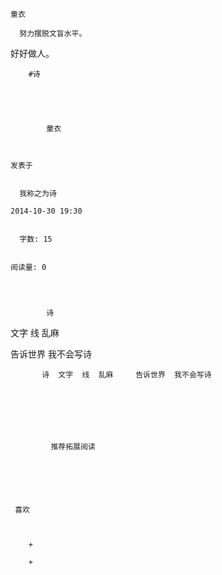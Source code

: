 
    
  
    
    

    童衣
  
      努力摆脱文盲水平。
好好做人。

  
  
    
  


    
      
        #诗
        
          
            
              
            
            童衣
        
        
    
    发表于 

    
      我称之为诗

    2014-10-30 19:30

    
      字数: 15
    

    阅读量: 0
  


        
            诗
  文字
  线
  乱麻
  

  告诉世界
  我不会写诗

        
           诗  文字  线  乱麻     告诉世界  我不会写诗 
      
    
    
      
      
      
          
             推荐拓展阅读
        
      
    
    
      
          
     喜欢

      
      
        +
                  
        +
          
        
      
    
  


